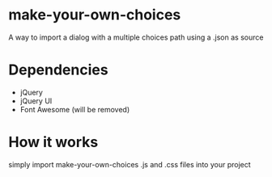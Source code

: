 # make-your-own-choices
A way to import a dialog with a multiple choices path using a .json as source

# Dependencies
- jQuery
- jQuery UI
- Font Awesome (will be removed)

# How it works
simply import make-your-own-choices .js and .css files into your project
	<link rel="stylesheet" href="dist/css/make-your-own-choices.min.css">
	<script src="dist/js/dialog.min.js"></script>
